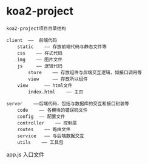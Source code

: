# koa2-project

    koa2-project项目目录结构                                                                                                               

    client  ——  前端代码                                                                                                                        
        static    —— 存放前端代码与静态文件等                                                                                                    
        css    —— 样式代码                                                                                                                    
        img    —— 图片文件                                                                                                              
        js     —— 逻辑代码                                                                                                                  
            store    —— 存放组件与后端交互逻辑，如接口调用等                                                                                      
            view     —— 存放所以组件                                                                                                       
        view      —— html文件                                                                                                                  
            index.html    —— 主页                                                                                                              
        
    server    ——后端代码，包括与数据库的交互和接口封装等                                                                                   
        code    —— 各模块的错误码文件                                                                                                            
        config  —— 配置文件                                                                                                     
        controller    —— 控制层
        routes    —— 路由文件
        service   —— 与后端数据交互
        utils    —— 工具包
    
app.js 入口文件
